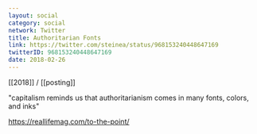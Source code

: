 ```yaml
---
layout: social
category: social
network: Twitter
title: Authoritarian Fonts
link: https://twitter.com/steinea/status/968153240448647169
twitterID: 968153240448647169
date: 2018-02-26
---
```


[[2018]] / [[posting]]

"capitalism reminds us that authoritarianism comes in many fonts, colors, and inks"

<https://reallifemag.com/to-the-point/>
